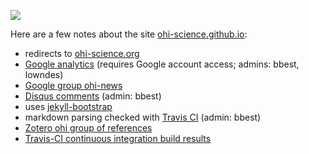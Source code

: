 [![](https://travis-ci.org/OHI-Science/ohi-science.github.io.svg?branch=master)](https://travis-ci.org/OHI-Science/ohi-science.github.io)

Here are a few notes about the site [ohi-science.github.io](ohi-science.github.io):

* redirects to [ohi-science.org](ohi-science.org)  
* [Google analytics](https://www.google.com/analytics/web/?authuser=1#report/visitors-overview/a45974528w76786884p79375799/) (requires Google account access; admins: bbest, lowndes)
* [Google group ohi-news](https://groups.google.com/a/nceas.ucsb.edu/forum/#!forum/ohi-news)
* [Disqus comments](http://ohi-science.disqus.com) (admin: bbest)
* uses [jekyll-bootstrap](http://jekyllbootstrap.com)
* markdown parsing checked with [Travis CI](https://travis-ci.org/OHI-Science/ohi-science.github.io) (admin: bbest)
* [Zotero ohi group of references](https://www.zotero.org/groups/ohi/items)
* [Travis-CI continuous integration build results](https://travis-ci.org/OHI-Science/ohi-science.github.io)

